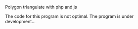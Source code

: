 Polygon triangulate with php and js

The code for this program is not optimal. The program is under development...
